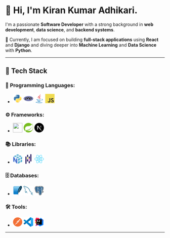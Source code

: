 # 👋 Hi, I'm Kiran Kumar Adhikari. 

I'm a passionate **Software Developer** with a strong background in **web development**, **data science**, and **backend systems**. 

🔭 Currently, I am focused on building **full-stack applications** using **React** and **Django** and diving deeper into **Machine Learning** and **Data Science** with **Python**.


---


## 🚀 Tech Stack

### 🐍 **Programming Languages**:
- <img src="https://raw.githubusercontent.com/devicons/devicon/master/icons/python/python-original.svg" width="30" height="30"/> 
  <img src="https://raw.githubusercontent.com/devicons/devicon/master/icons/php/php-original.svg" width="30" height="30"/> 
  <img src="https://raw.githubusercontent.com/devicons/devicon/master/icons/java/java-original.svg" width="30" height="30"/> 
  <img src="https://raw.githubusercontent.com/devicons/devicon/master/icons/javascript/javascript-original.svg" width="30" height="30"/> 

### ⚙️ **Frameworks**:
- <img src="https://camo.githubusercontent.com/3b63f030e03590e8981e6251ee82b913004aa8efabb1de8a794403ef170fe59f/68747470733a2f2f696d672e736869656c64732e696f2f62616467652f444a414e474f2d524553542d6666313730393f7374796c653d666f722d7468652d6261646765266c6f676f3d646a616e676f266c6f676f436f6c6f723d776869746526636f6c6f723d666631373039266c6162656c436f6c6f723d67726179"
    width="30" height="30"/> 
  <img src="https://raw.githubusercontent.com/devicons/devicon/master/icons/spring/spring-original.svg" width="30" height="30"/> 
  <img src="https://raw.githubusercontent.com/devicons/devicon/master/icons/nextjs/nextjs-original.svg" width="30" height="30"/> 

### 📚 **Libraries**:
- <img src="https://raw.githubusercontent.com/devicons/devicon/master/icons/numpy/numpy-original.svg" width="30" height="30"/> 
  <img src="https://raw.githubusercontent.com/devicons/devicon/master/icons/pandas/pandas-original.svg" width="30" height="30"/> 
  <img src="https://raw.githubusercontent.com/devicons/devicon/master/icons/react/react-original.svg" width="30" height="30"/> 

### 🗄️ **Databases**:
- <img src="https://raw.githubusercontent.com/devicons/devicon/master/icons/sqlite/sqlite-original.svg" width="30" height="30"/> 
  <img src="https://raw.githubusercontent.com/devicons/devicon/master/icons/mysql/mysql-original.svg" width="30" height="30"/> 
  <img src="https://raw.githubusercontent.com/devicons/devicon/master/icons/postgresql/postgresql-original.svg" width="30" height="30"/> 

### 🛠️ **Tools**:
- <img src="https://raw.githubusercontent.com/devicons/devicon/master/icons/postman/postman-original.svg" width="30" height="30"/> 
  <img src="https://raw.githubusercontent.com/devicons/devicon/master/icons/vscode/vscode-original.svg" width="30" height="30"/> 
  <img src="https://raw.githubusercontent.com/devicons/devicon/master/icons/intellij/intellij-original.svg" width="30" height="30"/> 


---
